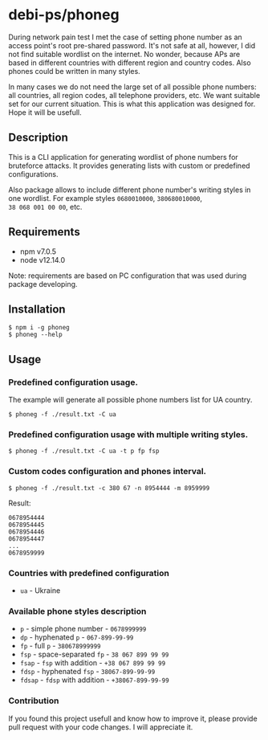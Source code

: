 # debi-ps/phoneg

During network pain test I met the case of setting phone number as an access point's root pre-shared password. It's not safe at all, however, I did not find suitable wordlist on the internet. No wonder, because APs are based in different countries with different region and country codes. Also phones could be written in many styles.

In many cases we do not need the large set of all possible phone numbers: all countries, all region codes, all telephone providers, etc. We want suitable set for our current situation. This is what this application was designed for. Hope it will be usefull.

## Description
This is a CLI application for generating wordlist of phone numbers for bruteforce attacks. It provides generating lists with custom or predefined configurations.

Also package allows to include different phone number's writing styles in one wordlist. For example styles `0680010000`, `380680010000`, <br> `38 068 001 00 00`, etc.

## Requirements
* npm v7.0.5
* node v12.14.0

Note: requirements are based on PC configuration that was used during package developing.

## Installation
```
$ npm i -g phoneg
$ phoneg --help
```

## Usage

### Predefined configuration usage.
The example will generate all possible phone numbers list for UA country.
```
$ phoneg -f ./result.txt -C ua
```

### Predefined configuration usage with multiple writing styles.
```
$ phoneg -f ./result.txt -C ua -t p fp fsp
```

### Custom codes configuration and phones interval.
```
$ phoneg -f ./result.txt -c 380 67 -n 8954444 -m 8959999
```

Result:
```
0678954444
0678954445
0678954446
0678954447
...
0678959999
```

### Countries with predefined configuration
* `ua` - Ukraine

### Available phone styles description
* `p`     - simple phone number  - `0678999999`
* `dp`    - hyphenated `p`       - `067-899-99-99`
* `fp`    - full `p`             - `380678999999`
* `fsp`   - space-separated `fp` - `38 067 899 99 99`
* `fsap`  - `fsp` with addition  - `+38 067 899 99 99`
* `fdsp`  - hyphenated `fsp`     - `38067-899-99-99`
* `fdsap` - `fdsp` with addition - `+38067-899-99-99`

### Contribution
If you found this project usefull and know how to improve it, please provide pull request with your code changes.
I will appreciate it.
